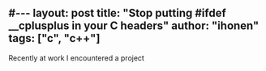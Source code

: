 #---
layout: post
title:  "Stop putting #ifdef __cplusplus in your C headers"
author: "ihonen"
tags: ["c", "c++"]
---

Recently at work I encountered a project 
